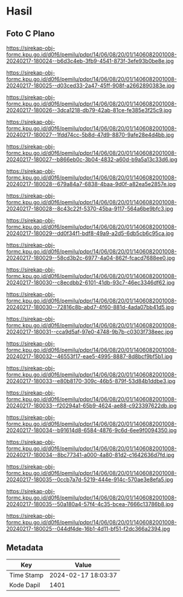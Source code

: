 # Hasil

## Foto C Plano

https://sirekap-obj-formc.kpu.go.id/d0f6/pemilu/pdpr/14/06/08/20/01/1406082001008-20240217-180024--b6d3c4eb-3fb9-4541-873f-3efe93b0be8e.jpg

https://sirekap-obj-formc.kpu.go.id/d0f6/pemilu/pdpr/14/06/08/20/01/1406082001008-20240217-180025--d03ced33-2a47-45ff-908f-a2662890383e.jpg

https://sirekap-obj-formc.kpu.go.id/d0f6/pemilu/pdpr/14/06/08/20/01/1406082001008-20240217-180026--3dca1218-db79-42ab-81ce-fe385e3f25c9.jpg

https://sirekap-obj-formc.kpu.go.id/d0f6/pemilu/pdpr/14/06/08/20/01/1406082001008-20240217-180027--1fdd74cc-5b8d-47d9-8870-9afe28e4d4bb.jpg

https://sirekap-obj-formc.kpu.go.id/d0f6/pemilu/pdpr/14/06/08/20/01/1406082001008-20240217-180027--b866eb0c-3b04-4832-a60d-b9a5a13c33d6.jpg

https://sirekap-obj-formc.kpu.go.id/d0f6/pemilu/pdpr/14/06/08/20/01/1406082001008-20240217-180028--679a84a7-6838-4baa-9d0f-a82ea5e2857e.jpg

https://sirekap-obj-formc.kpu.go.id/d0f6/pemilu/pdpr/14/06/08/20/01/1406082001008-20240217-180028--8c43c22f-5370-45ba-9117-564a6be9bfc3.jpg

https://sirekap-obj-formc.kpu.go.id/d0f6/pemilu/pdpr/14/06/08/20/01/1406082001008-20240217-180029--dd0f34f1-bdf8-49a9-a2d5-6db5cb6c95ca.jpg

https://sirekap-obj-formc.kpu.go.id/d0f6/pemilu/pdpr/14/06/08/20/01/1406082001008-20240217-180029--58cd3b2c-6977-4a04-862f-fcacd7688ee0.jpg

https://sirekap-obj-formc.kpu.go.id/d0f6/pemilu/pdpr/14/06/08/20/01/1406082001008-20240217-180030--c8ecdbb2-6101-41db-93c7-46ec3346df62.jpg

https://sirekap-obj-formc.kpu.go.id/d0f6/pemilu/pdpr/14/06/08/20/01/1406082001008-20240217-180030--72816c8b-abd7-4f60-881d-4ada07bb41d5.jpg

https://sirekap-obj-formc.kpu.go.id/d0f6/pemilu/pdpr/14/06/08/20/01/1406082001008-20240217-180031--cca9d5af-97e0-4748-9b7b-c0303f738eec.jpg

https://sirekap-obj-formc.kpu.go.id/d0f6/pemilu/pdpr/14/06/08/20/01/1406082001008-20240217-180032--46553f17-eae5-4995-8887-8d8bcf9bf5b1.jpg

https://sirekap-obj-formc.kpu.go.id/d0f6/pemilu/pdpr/14/06/08/20/01/1406082001008-20240217-180033--e80b8170-309c-46b5-879f-53d84b1ddbe3.jpg

https://sirekap-obj-formc.kpu.go.id/d0f6/pemilu/pdpr/14/06/08/20/01/1406082001008-20240217-180033--f20294a1-65b9-4624-ae88-c923397622db.jpg

https://sirekap-obj-formc.kpu.go.id/d0f6/pemilu/pdpr/14/06/08/20/01/1406082001008-20240217-180034--b91614d8-6584-4876-9c6d-6ee9f0094350.jpg

https://sirekap-obj-formc.kpu.go.id/d0f6/pemilu/pdpr/14/06/08/20/01/1406082001008-20240217-180034--8bc77341-a000-4a80-81d2-c1642636d7fd.jpg

https://sirekap-obj-formc.kpu.go.id/d0f6/pemilu/pdpr/14/06/08/20/01/1406082001008-20240217-180035--0ccb7a7d-5219-444e-914c-570ae3e8efa5.jpg

https://sirekap-obj-formc.kpu.go.id/d0f6/pemilu/pdpr/14/06/08/20/01/1406082001008-20240217-180035--50a180a4-57f4-4c35-bcea-7666c13786b8.jpg

https://sirekap-obj-formc.kpu.go.id/d0f6/pemilu/pdpr/14/06/08/20/01/1406082001008-20240217-180025--044df4de-16b1-4d11-bf51-f2dc366a2394.jpg


## Metadata

| Key        | Value               |
| ---------- | ------------------- |
| Time Stamp | 2024-02-17 18:03:37 |
| Kode Dapil | 1401                |



